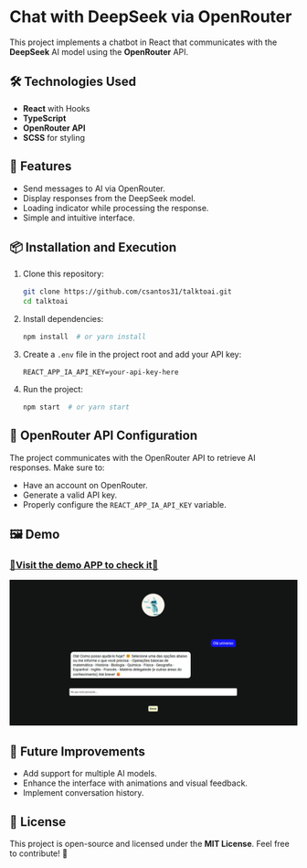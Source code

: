 # Chat with DeepSeek via OpenRouter

This project implements a chatbot in React that communicates with the **DeepSeek** AI model using the **OpenRouter** API.

## 🛠 Technologies Used

- **React** with Hooks
- **TypeScript**
- **OpenRouter API**
- **SCSS** for styling

## 🚀 Features

- Send messages to AI via OpenRouter.
- Display responses from the DeepSeek model.
- Loading indicator while processing the response.
- Simple and intuitive interface.

## 📦 Installation and Execution

1. Clone this repository:
   ```bash
   git clone https://github.com/csantos31/talktoai.git
   cd talktoai
   ```
2. Install dependencies:
   ```bash
   npm install  # or yarn install
   ```
3. Create a `.env` file in the project root and add your API key:
   ```env
   REACT_APP_IA_API_KEY=your-api-key-here
   ```
4. Run the project:
   ```bash
   npm start  # or yarn start
   ```

## 🔗 OpenRouter API Configuration

The project communicates with the OpenRouter API to retrieve AI responses. Make sure to:
- Have an account on OpenRouter.
- Generate a valid API key.
- Properly configure the `REACT_APP_IA_API_KEY` variable.

## 🖼️ Demo
### [🚀Visit the demo APP to check it🚀](https://talktoai-xi.vercel.app/)

![Chatbot Screenshot](https://raw.githubusercontent.com/csantos31/talktoai/refs/heads/main/public/screenshot.png)

## 📝 Future Improvements

- Add support for multiple AI models.
- Enhance the interface with animations and visual feedback.
- Implement conversation history.

## 📜 License

This project is open-source and licensed under the **MIT License**. Feel free to contribute! 🚀

